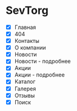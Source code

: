 # SevTorg
- [x] Главная
- [x] 404
- [x] Контакты
- [x] О компании
- [x] Новости
- [x] Новости - подробнее
- [x] Акции
- [x] Акции - подробнее
- [x] Каталог 
- [x] Галерея
- [x] Отзывы 
- [x] Поиск 
